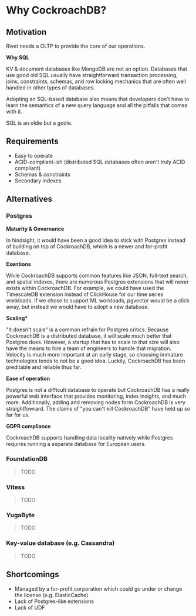 # Why CockroachDB?

## Motivation

Rivet needs a OLTP to provide the core of our operations.

**Why SQL**

KV & document databases like MongoDB are not an option. Databases that use good old SQL usually have
straightforward transaction processing, joins, constraints, schemas, and row locking mechanics that are often
well handled in other types of databases.

Adopting an SQL-based database also means that developers don't have to learn the semantics of a new query
language and all the pitfalls that comes with it.

SQL is an oldie but a godie.

## Requirements

- Easy to operate
- ACID-compliant-ish (distributed SQL databases often aren't truly ACID compliant)
- Schemas & constraints
- Secondary indexes

## Alternatives

### Postgres

**Maturity & Governance**

In hindsight, it would have been a good idea to stick with Postgres instead of building on top of CockroachDB,
which is a newer and for-profit database.

**Exentions**

While CockroachDB supports common features like JSON, full-text search, and spatial indexes, there are
numerous Postgres extensions that will never exists within CockroachDB. For example, we could have used the
TimescaleDB extension instead of ClickHouse for our time series workloads. If we chose to support ML
workloads, pgvector would be a click away, but instead we would have to adopt a new database.

**Scaling\***

"It doesn't scale" is a common refrain for Postgres critics. Because CockroachDB is a distributed database, it
will scale much better that Postgres does. However, a startup that has to scale to that size will also have
the means to hire a team of engineers to handle that migration. Velocity is much more important at an early
stage, so choosing immature technologies tends to not be a good idea. Luckily, CockroachDB has been preditable
and reliable thus far.

**Ease of operation**

Postgres is not a difficult database to operate _but_ CockroachDB has a really powerful web interface that
provides monitoring, index insights, and much more. Additionally, adding and removing nodes form CockroachDB
is very straightfowrard. The claims of "you can't kill CockroachDB" have held up so far for us.

**GDPR compliance**

CockroachDB supports handling data locality natively while Postgres requires running a separate database for
European users.

### FoundationDB

> TODO

### Vitess

> TODO

### YugaByte

> TODO

### Key-value database (e.g. Cassandra)

> TODO

## Shortcomings

- Managed by a for-profit corporation which could go under or change the license (e.g. ElasticCache)
- Lack of Postgres-like extensions
- Lack of UDF
